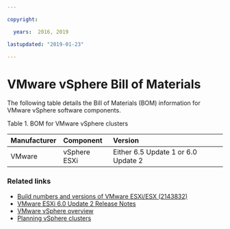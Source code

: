 ```yaml
---

copyright:

  years:  2016, 2019

lastupdated: "2019-01-23"

---
```


# VMware vSphere Bill of Materials

The following table details the Bill of Materials (BOM) information for VMware vSphere software components.

Table 1. BOM for VMware vSphere clusters

| Manufacturer | Component                       | Version |
|:-------------|:--------------------------------|:--------|
| VMware       | vSphere ESXi                    | Either 6.5 Update 1 or 6.0 Update 2 |

### Related links

* [Build numbers and versions of VMware ESXi/ESX (2143832)](https://kb.vmware.com/s/article/2143832)
* [VMware ESXi 6.0 Update 2 Release Notes](https://docs.vmware.com/en/VMware-vSphere/6.0/rn/vsphere-esxi-60u2-release-notes.html)
* [VMware vSphere overview](/docs/services/vmwaresolutions/vsphere?topic=vmware-solutions-vmware-vsphere-on-ibm-cloud-overview)
* [Planning vSphere clusters](/docs/services/vmwaresolutions/vsphere?topic=vmware-solutions-requirements-and-planning-for-vmware-vsphere-on-ibm-cloud)
